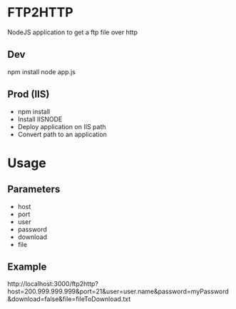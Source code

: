 # FTP2HTTP
NodeJS application to get a ftp file over http

## Dev
npm install
node app.js

## Prod (IIS)
- npm install
- Install IISNODE
- Deploy application on IIS path
- Convert path to an application

# Usage

## Parameters
- host
- port
- user
- password
- download
- file

## Example
http://localhost:3000/ftp2http?host=200.999.999.999&port=21&user=user.name&password=myPassword&download=false&file=fileToDownload.txt
